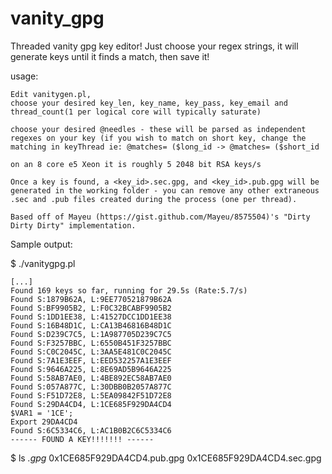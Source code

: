 vanity_gpg
==========

Threaded vanity gpg key editor! Just choose your regex strings, it will generate keys until it finds a match, then save it!



usage:

    Edit vanitygen.pl, 
    choose your desired key_len, key_name, key_pass, key_email and thread_count(1 per logical core will typically saturate)
    
    choose your desired @needles - these will be parsed as independent regexes on your key (if you wish to match on short key, change the matching in keyThread ie: @matches= ($long_id -> @matches= ($short_id
    
    on an 8 core e5 Xeon it is roughly 5 2048 bit RSA keys/s
    
    Once a key is found, a <key_id>.sec.gpg, and <key_id>.pub.gpg will be generated in the working folder - you can remove any other extraneous .sec and .pub files created during the process (one per thread).
    
    Based off of Mayeu (https://gist.github.com/Mayeu/8575504)'s "Dirty Dirty Dirty" implementation.
    
    


Sample output:

 $ ./vanitygpg.pl

    [...]
    Found 169 keys so far, running for 29.5s (Rate:5.7/s)
    Found S:1879B62A, L:9EE770521879B62A
    Found S:BF9905B2, L:F0C32BCABF9905B2
    Found S:1DD1EE38, L:41527DCC1DD1EE38
    Found S:16B48D1C, L:CA13B46816B48D1C
    Found S:D239C7C5, L:1A987705D239C7C5
    Found S:F3257BBC, L:6550B451F3257BBC
    Found S:C0C2045C, L:3AA5E481C0C2045C
    Found S:7A1E3EEF, L:EED532257A1E3EEF
    Found S:9646A225, L:8E69AD5B9646A225
    Found S:58AB7AE0, L:4BE892EC58AB7AE0
    Found S:057A877C, L:30DBB0B2057A877C
    Found S:F51D72E8, L:5EA09842F51D72E8
    Found S:29DA4CD4, L:1CE685F929DA4CD4
    $VAR1 = '1CE';
    Export 29DA4CD4
    Found S:6C5334C6, L:AC1B0B2C6C5334C6
    ------ FOUND A KEY!!!!!!! ------

 $ ls *.gpg*
0x1CE685F929DA4CD4.pub.gpg  0x1CE685F929DA4CD4.sec.gpg
